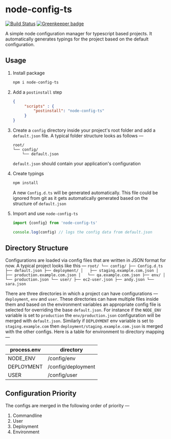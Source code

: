 node-config-ts 
=======
[![Build Status](https://travis-ci.org/tusharmath/node-config-ts.svg?branch=master)](https://travis-ci.org/tusharmath/node-config-ts)
[![Greenkeeper badge](https://badges.greenkeeper.io/tusharmath/node-config-ts.svg)](https://greenkeeper.io/)

A simple node configuration manager for typescript based projects. 
It automatically generates typings for the project based on the default configuration.


## Usage

1. Install package 
    ```bash
    npm i node-config-ts
    ```

2. Add a `postinstall` step
    ```json
    {
         "scripts" : {
             "postinstall": "node-config-ts"
         }
    }
    ```

3. Create a `config` directory inside your project's root folder and add a `default.json` file. A typical folder structure looks as follows —  
    ```
    root/
    └── config/
        └── default.json
    ```     
    `default.json` should contain your application's configuration

4. Create typings
    ```bash
    npm install
    ```
    A new `Config.d.ts` will be generated automatically. This file could be ignored from git as it gets automatically generated based on the structure of `default.json`

5. Import and use `node-config-ts`
    ```typescript
    import {config} from 'node-config-ts'
   
    console.log(config) // logs the config data from default.json    
    ```

## Directory Structure
Configurations are loaded via config files that are written in JSON format for now. A typical project looks like this —
    ```
    root/
    └── config/
        ├── Config.d.ts
        ├── default.json
        ├── deployment/
        │   ├── staging.example.com.json
        │   ├── production.example.com.json
        │   └── qa.example.com.json
        ├── env/
        │   └── production.json
        └── user/
            ├── ec2-user.json
            ├── andy.json
            └── sara.json
    ```

There are three directories in which a project can have configurations — `deployment`, `env` and `user`. These directories can have multiple files inside them and based on the environment variables an appropriate config file is selected for overriding the base `default.json`. For instance if the `NODE_ENV` variable is set to `production` the `env/production.json` configuration will be merged with `default.json`. Similarly if `DEPLOYMENT` env variable is set to `staging.example.com` then `deployment/staging.example.com.json`  is merged with the other configs. Here is a table for environment to directory mapping —


| **process.env** | **directory**      |
|-----------------|--------------------|
| NODE_ENV        | /config/env        |
| DEPLOYMENT      | /config/deployment |
| USER            | /config/user       |

## Configuration Priority

The configs are merged in the following order of priority —

1. Commandline
2. User
3. Deployment
4. Environment
